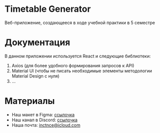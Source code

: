 # Timetable Generator
Веб-приложение, создающееся в ходе учебной практики в 5 семестре

# Документация
В данном приложении используется React и следующие библиотеки:
  1. Axios (для более удобного формирования запросов к API)
  2. Material UI (чтобы не писать необходимые элементы методологии Material Design с нуля)
  3. ...

# Материалы
* Наш макет в Figma: [ссылочка](https://www.figma.com/file/UgR6tjDqQkIDdLAMwZjquv/Timetable-Generator?node-id=0%3A1)
* Наш канал в Discord: [ссылочка](https://discord.gg/FhR64X)
* Наша почта: inctnce@icloud.com
